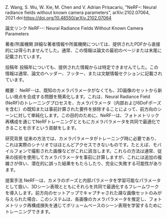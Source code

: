 Z. Wang, S. Wu, W. Xie, M. Chen and V. Adrian Prisacariu, "NeRF–: Neural radiance fields without known camera parameters", arXiv:2102.07064, 2021.doi:https://doi.org/10.48550/arXiv.2102.07064

論文リンク
NeRF--: Neural Radiance Fields Without Known Camera Parameters

著者/所属機関
詳細な著者情報や所属機関については、提供されたPDFから直接的には得られませんでした。通常、この情報は論文の最初のページまたは末尾に記載されています。

投稿年
投稿年についても、提供された情報からは特定できませんでした。この情報は通常、論文のヘッダー、フッター、または文献情報セクションに記載されています。

概要：
NeRF--は、既知のカメラパラメータがなくても、2D画像のセットから新しい視点を合成する問題を簡素化します。これは、Neural Radiance Field (NeRF)のトレーニングプロセスを、カメラパラメータ（内部および6DoFポーズを含む）の既知または事前計算された要件を排除することによって、前方向のシーンに対して単純化します。この目的のために、NeRF--は、フォトメトリック再構成を通じてNeRFトレーニングとともにカメラパラメータを共同で最適化できることを示すという貢献をします。

研究背景
従来の方法では、カメラパラメータがトレーニング時に必要であり、これは実際のシナリオではほとんどアクセスできないものです。たとえば、モバイルフォンで撮影された画像などがこれに該当します。これらの方法は通常、従来の技術を使用してカメラパラメータを事前に計算しますが、これには追加の複雑さが伴い、潜在的に誤った結果をもたらしたり、完全に失敗する可能性があります。

提案手法
NeRF--は、カメラのポーズと内部パラメータを学習可能なパラメータとして扱い、3Dシーン表現とともにそれらを共同で最適化するフレームワークを導入します。前方向のセットアップでキャプチャされた疎な画像セットのみが与えられた場合、このシステムは、各画像のカメラパラメータを推定し、フォトメトリック再構成損失を通じてボリュームベースのシーン表現を学習するためにトレーニングできます。